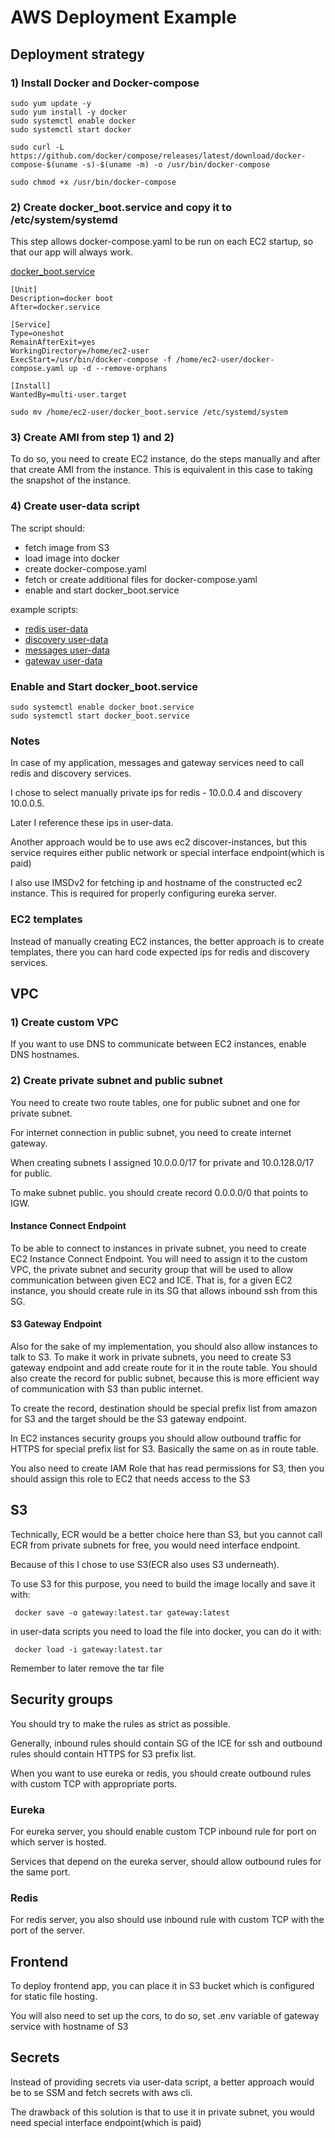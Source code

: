# AWS Deployment Example

## Deployment strategy

### 1) Install Docker and Docker-compose

```shell
sudo yum update -y  
sudo yum install -y docker
sudo systemctl enable docker
sudo systemctl start docker
```

```shell
sudo curl -L https://github.com/docker/compose/releases/latest/download/docker-compose-$(uname -s)-$(uname -m) -o /usr/bin/docker-compose

sudo chmod +x /usr/bin/docker-compose
```

### 2) Create docker_boot.service and copy it to /etc/system/systemd

This step allows docker-compose.yaml to be run on each EC2 startup, so that our app will always work.

[docker_boot.service](./docker_boot.service)

```
[Unit]
Description=docker boot
After=docker.service

[Service]
Type=oneshot
RemainAfterExit=yes
WorkingDirectory=/home/ec2-user
ExecStart=/usr/bin/docker-compose -f /home/ec2-user/docker-compose.yaml up -d --remove-orphans

[Install]
WantedBy=multi-user.target
```

```shell
sudo mv /home/ec2-user/docker_boot.service /etc/systemd/system
```

### 3) Create AMI from step 1) and 2)

To do so, you need to create EC2 instance, do the steps manually and after that create AMI from the instance. This is
equivalent in this case to taking the snapshot of the instance.

### 4) Create user-data script

The script should:

- fetch image from S3
- load image into docker
- create docker-compose.yaml
- fetch or create additional files for docker-compose.yaml
- enable and start docker_boot.service

example scripts:

- [redis user-data](./redis/user-data.txt)
- [discovery user-data](./discovery/user-data.txt)
- [messages user-data](./messages/user-data.txt)
- [gateway user-data](./gateway/user-data.txt)

### Enable and Start docker_boot.service

```shell
sudo systemctl enable docker_boot.service
sudo systemctl start docker_boot.service
```

### Notes

In case of my application, messages and gateway services need to call redis and discovery services.

I chose to select manually private ips for redis - 10.0.0.4 and discovery 10.0.0.5.

Later I reference these ips in user-data.

Another approach would be to use aws ec2 discover-instances, but this service requires either public network or
special interface endpoint(which is paid)

I also use IMSDv2 for fetching ip and hostname of the constructed ec2 instance. This is required for properly
configuring eureka server.

### EC2 templates

Instead of manually creating EC2 instances, the better approach is to create templates, there you can hard code
expected ips for redis and discovery services.

## VPC

### 1) Create custom VPC

If you want to use DNS to communicate between EC2 instances, enable DNS hostnames.

### 2) Create private subnet and public subnet

You need to create two route tables, one for public subnet and one for private subnet.

For internet connection in public subnet, you need to create internet gateway.

When creating subnets I assigned 10.0.0.0/17 for private and 10.0.128.0/17 for public.

To make subnet public. you should create record 0.0.0.0/0 that points to IGW.

#### Instance Connect Endpoint

To be able to connect to instances in private subnet, you need to create EC2 Instance Connect Endpoint.
You will need to assign it to the custom VPC, the private subnet and
security group that will be used to allow communication between given EC2 and ICE.
That is, for a given EC2 instance, you should create rule in its SG that allows inbound ssh from this SG.

#### S3 Gateway Endpoint

Also for the sake of my implementation, you should also allow instances to talk to S3. To make it work in private
subnets, you need to create S3 gateway endpoint and add create route for it in the route table. You should
also create the record for public subnet, because this is more efficient way of communication with S3 than public
internet.

To create the record, destination should be special prefix list from amazon for S3 and the target should be the S3
gateway endpoint.

In EC2 instances security groups you should allow outbound traffic for HTTPS for special prefix list for S3. Basically
the same on as in route table.

You also need to create IAM Role that has read permissions for S3, then you should assign this role to EC2 that needs
access to the S3

## S3

Technically, ECR would be a better choice here than S3, but you cannot call ECR from private subnets for free, you
would need interface endpoint.

Because of this I chose to use S3(ECR also uses S3 underneath).

To use S3 for this purpose, you need to build the image locally and save it with:

```shell
 docker save -o gateway:latest.tar gateway:latest
```

in user-data scripts you need to load the file into docker, you can do it with:

```shell
 docker load -i gateway:latest.tar
```

Remember to later remove the tar file

## Security groups
You should try to make the rules as strict as possible.

Generally, inbound rules should contain SG of the ICE for ssh and outbound rules should contain HTTPS for S3 prefix list.

When you want to use eureka or redis, you should create outbound rules with custom TCP with appropriate ports.

### Eureka

For eureka server, you should enable custom TCP inbound rule for port on which server is hosted.

Services that depend on the eureka server, should allow outbound rules for the same port.

### Redis

For redis server, you also should use inbound rule with custom TCP with the port of the server.

## Frontend

To deploy frontend app, you can place it in S3 bucket which is configured for static file hosting.

You will also need to set up the cors, to do so, set .env variable of gateway service with hostname of S3  

## Secrets

Instead of providing secrets via user-data script, a better approach would be to se SSM and fetch secrets with aws cli.

The drawback of this solution is that to use it in private subnet, you would need special interface endpoint(which is paid)